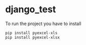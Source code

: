 # django_test

To run the project you have to install 

```
pip install pyexcel-xls
pip install pyexcel-xlsx
```
